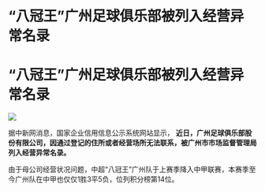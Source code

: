 # “八冠王”广州足球俱乐部被列入经营异常名录

# “八冠王”广州足球俱乐部被列入经营异常名录

![](https://inews.gtimg.com/om_bt/OL7Dk8Cr6_qzmtdW2QwnOlPzji87VELKi__jnYCEk7xDkAA/1000)

据中新网消息，国家企业信用信息公示系统网站显示，
**近日，广州足球俱乐部股份有限公司，因通过登记的住所或者经营场所无法联系，被广州市市场监督管理局列入经营异常名录。**

由于母公司经营状况问题，中超“八冠王”广州队于上赛季降入中甲联赛，本赛季至今广州队在中甲也仅仅1胜3平5负，位列积分榜第14位。

